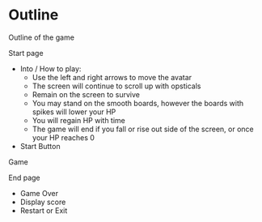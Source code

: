 # Outline
Outline of the game

Start page
- Into / How to play:
  - Use the left and right arrows to move the avatar
  - The screen will continue to scroll up with opsticals
  - Remain on the screen to survive
  - You may stand on the smooth boards, however the boards with spikes will lower your HP
  - You will regain HP with time
  - The game will end if you fall or rise out side of the screen, or once your HP reaches 0
- Start Button

Game





End page
- Game Over
- Display score
- Restart or Exit
